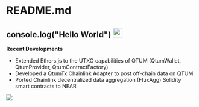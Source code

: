 # README.md

##  console.log("Hello World") <img src="https://media.giphy.com/media/hvRJCLFzcasrR4ia7z/giphy.gif" width="25px">

**Recent Developments**

- Extended Ethers.js to the UTXO capabilities of QTUM (QtumWallet, QtumProvider, QtumContractFactory)
- Developed a QtumTx Chainlink Adapter to post off-chain data on QTUM
- Ported Chainlink decentralized data aggregation (FluxAgg) Solidity smart contracts to NEAR 

![](https://visitor-badge.glitch.me/badge?page_id=nolanjacobson)


